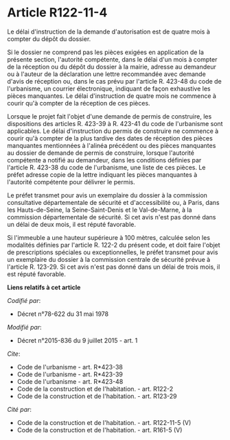 # Article R122-11-4

Le délai d'instruction de la demande d'autorisation est de quatre mois à compter du dépôt du dossier. 

Si le dossier ne comprend pas les pièces exigées en application de la présente section, l'autorité compétente, dans le délai
d'un mois à compter de la réception ou du dépôt du dossier à la mairie, adresse au demandeur ou à l'auteur de la déclaration
une lettre recommandée avec demande d'avis de réception ou, dans le cas prévu par l'article R. 423-48 du code de l'urbanisme,
un courrier électronique, indiquant de façon exhaustive les pièces manquantes. Le délai d'instruction de quatre mois ne
commence à courir qu'à compter de la réception de ces pièces. 

Lorsque le projet fait l'objet d'une demande de permis de construire, les dispositions des articles R. 423-39 à R. 423-41 du
code de l'urbanisme sont applicables. Le délai d'instruction du permis de construire ne commence à courir qu'à compter de la
plus tardive des dates de réception des pièces manquantes mentionnées à l'alinéa précédent ou des pièces manquantes au
dossier de demande de permis de construire, lorsque l'autorité compétente a notifié au demandeur, dans les conditions
définies par l'article R. 423-38 du code de l'urbanisme, une liste de ces pièces. Le préfet adresse copie de la lettre
indiquant les pièces manquantes à l'autorité compétente pour délivrer le permis. 

Le préfet transmet pour avis un exemplaire du dossier à la commission consultative départementale de sécurité et
d'accessibilité ou, à Paris, dans les Hauts-de-Seine, la Seine-Saint-Denis et le Val-de-Marne, à la commission départementale
de sécurité. Si cet avis n'est pas donné dans un délai de deux mois, il est réputé favorable. 

Si l'immeuble a une hauteur supérieure à 100 mètres, calculée selon les modalités définies par l'article R. 122-2 du présent
code, et doit faire l'objet de prescriptions spéciales ou exceptionnelles, le préfet transmet pour avis un exemplaire du
dossier à la commission centrale de sécurité prévue à l'article R. 123-29. Si cet avis n'est pas donné dans un délai de trois
mois, il est réputé favorable.

**Liens relatifs à cet article**

_Codifié par_:

  - Décret n°78-622 du 31 mai 1978

_Modifié par_:

  - Décret n°2015-836 du 9 juillet 2015 - art. 1

_Cite_:

  - Code de l'urbanisme - art. R*423-38
  - Code de l'urbanisme - art. R*423-39
  - Code de l'urbanisme - art. R*423-48
  - Code de la construction et de l'habitation. - art. R122-2
  - Code de la construction et de l'habitation. - art. R123-29

_Cité par_:

  - Code de la construction et de l'habitation. - art. R122-11-5 (V)
  - Code de la construction et de l'habitation. - art. R161-5 (V)
